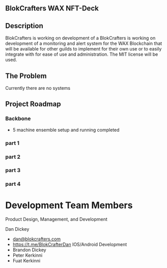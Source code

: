## BlokCrafters WAX NFT-Deck

## Description
BlokCrafters is working on development of a 
BlokCrafters is working on development of a monitoring and alert system for the WAX Blockchain that will be available for other guilds to implement for their own use or to easily integrate with for ease of use and administration. The MIT license will be used.

## The Problem 
Currently there are no systems 

## Project Roadmap

### Backbone
- 5 machine ensemble setup and running completed

### part 1

### part 2

### part 3

### part 4

# Development Team Members
Product Design, Management, and Development

Dan Dickey
- dan@blokcrafters.com
- https://t.me/BlokCrafterDan
IOS/Android Development
- Brandon Dickey
- Peter Kerkinni
- Fuat Kerkinni
